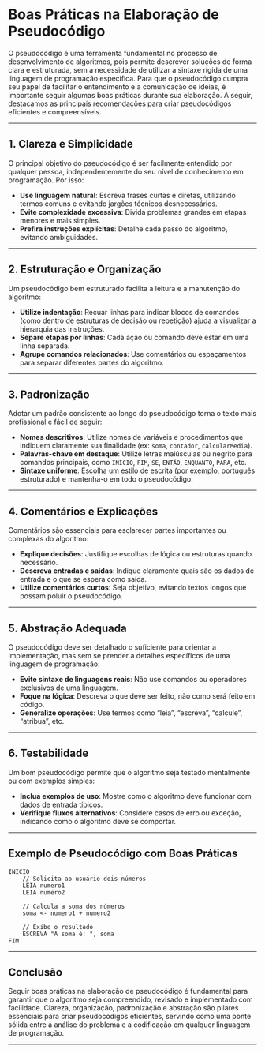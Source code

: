 
# Boas Práticas na Elaboração de Pseudocódigo

O pseudocódigo é uma ferramenta fundamental no processo de desenvolvimento de algoritmos, pois permite descrever soluções de forma clara e estruturada, sem a necessidade de utilizar a sintaxe rígida de uma linguagem de programação específica. Para que o pseudocódigo cumpra seu papel de facilitar o entendimento e a comunicação de ideias, é importante seguir algumas boas práticas durante sua elaboração. A seguir, destacamos as principais recomendações para criar pseudocódigos eficientes e compreensíveis.

---

## 1. Clareza e Simplicidade

O principal objetivo do pseudocódigo é ser facilmente entendido por qualquer pessoa, independentemente do seu nível de conhecimento em programação. Por isso:

- **Use linguagem natural**: Escreva frases curtas e diretas, utilizando termos comuns e evitando jargões técnicos desnecessários.
- **Evite complexidade excessiva**: Divida problemas grandes em etapas menores e mais simples.
- **Prefira instruções explícitas**: Detalhe cada passo do algoritmo, evitando ambiguidades.

---

## 2. Estruturação e Organização

Um pseudocódigo bem estruturado facilita a leitura e a manutenção do algoritmo:

- **Utilize indentação**: Recuar linhas para indicar blocos de comandos (como dentro de estruturas de decisão ou repetição) ajuda a visualizar a hierarquia das instruções.
- **Separe etapas por linhas**: Cada ação ou comando deve estar em uma linha separada.
- **Agrupe comandos relacionados**: Use comentários ou espaçamentos para separar diferentes partes do algoritmo.

---

## 3. Padronização

Adotar um padrão consistente ao longo do pseudocódigo torna o texto mais profissional e fácil de seguir:

- **Nomes descritivos**: Utilize nomes de variáveis e procedimentos que indiquem claramente sua finalidade (ex: `soma`, `contador`, `calcularMedia`).
- **Palavras-chave em destaque**: Utilize letras maiúsculas ou negrito para comandos principais, como `INÍCIO`, `FIM`, `SE`, `ENTÃO`, `ENQUANTO`, `PARA`, etc.
- **Sintaxe uniforme**: Escolha um estilo de escrita (por exemplo, português estruturado) e mantenha-o em todo o pseudocódigo.

---

## 4. Comentários e Explicações

Comentários são essenciais para esclarecer partes importantes ou complexas do algoritmo:

- **Explique decisões**: Justifique escolhas de lógica ou estruturas quando necessário.
- **Descreva entradas e saídas**: Indique claramente quais são os dados de entrada e o que se espera como saída.
- **Utilize comentários curtos**: Seja objetivo, evitando textos longos que possam poluir o pseudocódigo.

---

## 5. Abstração Adequada

O pseudocódigo deve ser detalhado o suficiente para orientar a implementação, mas sem se prender a detalhes específicos de uma linguagem de programação:

- **Evite sintaxe de linguagens reais**: Não use comandos ou operadores exclusivos de uma linguagem.
- **Foque na lógica**: Descreva o que deve ser feito, não como será feito em código.
- **Generalize operações**: Use termos como “leia”, “escreva”, “calcule”, “atribua”, etc.

---

## 6. Testabilidade

Um bom pseudocódigo permite que o algoritmo seja testado mentalmente ou com exemplos simples:

- **Inclua exemplos de uso**: Mostre como o algoritmo deve funcionar com dados de entrada típicos.
- **Verifique fluxos alternativos**: Considere casos de erro ou exceção, indicando como o algoritmo deve se comportar.

---

## Exemplo de Pseudocódigo com Boas Práticas

```plaintext
INÍCIO
    // Solicita ao usuário dois números
    LEIA numero1
    LEIA numero2

    // Calcula a soma dos números
    soma <- numero1 + numero2

    // Exibe o resultado
    ESCREVA "A soma é: ", soma
FIM
```

---

## Conclusão

Seguir boas práticas na elaboração de pseudocódigo é fundamental para garantir que o algoritmo seja compreendido, revisado e implementado com facilidade. Clareza, organização, padronização e abstração são pilares essenciais para criar pseudocódigos eficientes, servindo como uma ponte sólida entre a análise do problema e a codificação em qualquer linguagem de programação.

---
```